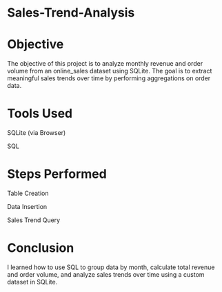 # Sales-Trend-Analysis

# Objective

The objective of this project is to analyze monthly revenue and order volume from an online_sales dataset using SQLite. The goal is to extract meaningful sales trends over time by performing aggregations on order data.


# Tools Used

SQLite (via Browser)

SQL 

# Steps Performed


Table Creation

Data Insertion

Sales Trend Query

# Conclusion

I learned how to use SQL to group data by month, calculate total revenue and order volume, and analyze sales trends over time using a custom dataset in SQLite.

